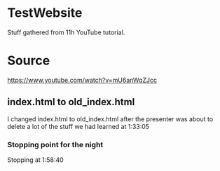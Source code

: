 # TestWebsite
Stuff gathered from 11h YouTube tutorial.

# Source
https://www.youtube.com/watch?v=mU6anWqZJcc

## index.html to old_index.html
I changed index.html to old_index.html after the presenter was about to delete a lot of the stuff we had learned at 1:33:05

### Stopping point for the night
Stopping at 1:58:40